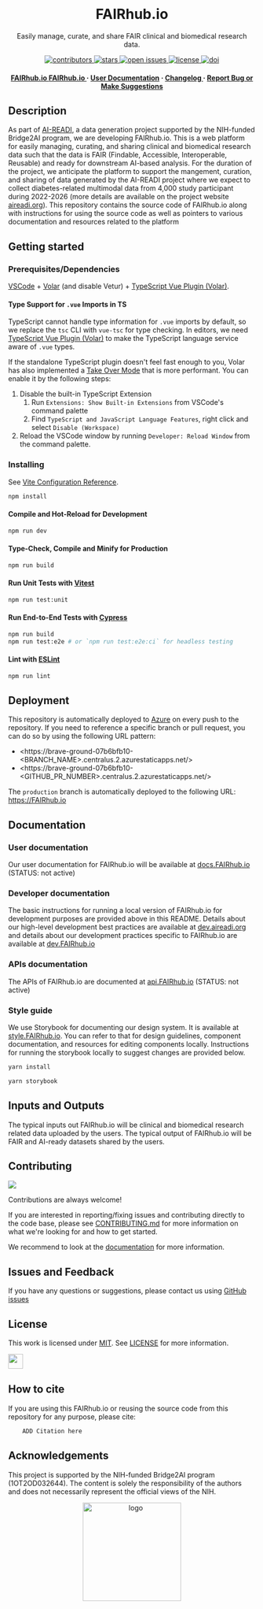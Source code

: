 <div align="center">

<br />

<h1>FAIRhub.io</h1>

<p>
Easily manage, curate, and share FAIR clinical and biomedical research data.</p>

<p>
  <a href="https://github.com/AI-READI/FAIRhub.io/graphs/contributors">
    <img src="https://img.shields.io/github/contributors/AI-READI/template.svg?style=flat-square" alt="contributors" />
  </a>
  <a href="https://github.com/AI-READI/FAIRhub.io/stargazers">
    <img src="https://img.shields.io/github/stars/AI-READI/template.svg?style=flat-square" alt="stars" />
  </a>
  <a href="https://github.com/AI-READI/FAIRhub.io/issues/">
    <img src="https://img.shields.io/github/issues/AI-READI/template.svg?style=flat-square" alt="open issues" />
  </a>
  <a href="https://github.com/AI-READI/FAIRhub.io/blob/main/LICENSE">
    <img src="https://img.shields.io/github/license/AI-READI/template.svg?style=flat-square" alt="license" />
  </a>
  <a href="https://doi.org/10.5281/zenodo.6407300">
    <img src="https://zenodo.org/badge/DOI/10.5281/zenodo.6407300.svg" alt="doi" />
  </a>
</p>

<h4>
    <a href="https://FAIRhub.io/"> FAIRhub.io </a>
    <a href="https://fairhub.io/"> FAIRhub.io </a>
  <span> · </span>
    <a href="https://docs.FAIRhub.io/"> User Documentation</a>
  <span> · </span>
    <a href="#"> Changelog </a>
  <span> · </span>
    <a href="https://github.com/AI-READI/FAIRhub.io/issues/">Report Bug or Make Suggestions</a>
  </h4>
</div>

## Description

As part of [AI-READI](https://aireadi.org/), a data generation project supported by the NIH-funded Bridge2AI program, we are developing FAIRhub.io. This is a web platform for easily managing, curating, and sharing clinical and biomedical research data such that the data is FAIR (Findable, Accessible, Interoperable, Reusable) and ready for downstream AI-based analysis. For the duration of the project, we anticipate the platform to support the mangement, curation, and sharing of data generated by the AI-READI project where we expect to collect diabetes-related multimodal data from 4,000 study participant during 2022-2026 (more details are available on the project website [aireadi.org](https://aireadi.org/)). This repository contains the source code of FAIRhub.io along with instructions for using the source code as well as pointers to various documentation and resources related to the platform

## Getting started

### Prerequisites/Dependencies

[VSCode](https://code.visualstudio.com/) + [Volar](https://marketplace.visualstudio.com/items?itemName=Vue.volar) (and disable Vetur) + [TypeScript Vue Plugin (Volar)](https://marketplace.visualstudio.com/items?itemName=Vue.vscode-typescript-vue-plugin).

#### Type Support for `.vue` Imports in TS

TypeScript cannot handle type information for `.vue` imports by default, so we replace the `tsc` CLI with `vue-tsc` for type checking. In editors, we need [TypeScript Vue Plugin (Volar)](https://marketplace.visualstudio.com/items?itemName=Vue.vscode-typescript-vue-plugin) to make the TypeScript language service aware of `.vue` types.

If the standalone TypeScript plugin doesn't feel fast enough to you, Volar has also implemented a [Take Over Mode](https://github.com/johnsoncodehk/volar/discussions/471#discussioncomment-1361669) that is more performant. You can enable it by the following steps:

1. Disable the built-in TypeScript Extension
   1. Run `Extensions: Show Built-in Extensions` from VSCode's command palette
   2. Find `TypeScript and JavaScript Language Features`, right click and select `Disable (Workspace)`
2. Reload the VSCode window by running `Developer: Reload Window` from the command palette.

### Installing

See [Vite Configuration Reference](https://vitejs.dev/config/).

```sh
npm install
```

#### Compile and Hot-Reload for Development

```sh
npm run dev
```

#### Type-Check, Compile and Minify for Production

```sh
npm run build
```

#### Run Unit Tests with [Vitest](https://vitest.dev/)

```sh
npm run test:unit
```

#### Run End-to-End Tests with [Cypress](https://www.cypress.io/)

```sh
npm run build
npm run test:e2e # or `npm run test:e2e:ci` for headless testing
```

#### Lint with [ESLint](https://eslint.org/)

```sh
npm run lint
```

## Deployment

This repository is automatically deployed to [Azure](https://www.netlify.com/) on every push to the repository. If you need to reference a specific branch or pull request, you can do so by using the following URL pattern:

- <https://brave-ground-07b6bfb10-<BRANCH_NAME>.centralus.2.azurestaticapps.net/>
- <https://brave-ground-07b6bfb10-<GITHUB_PR_NUMBER>.centralus.2.azurestaticapps.net/>

The `production` branch is automatically deployed to the following URL: <https://FAIRhub.io>

## Documentation

### User documentation

Our user documentation for FAIRhub.io will be available at [docs.FAIRhub.io](https://docs.FAIRhub.io/) (STATUS: not active)

### Developer documentation

The basic instructions for running a local version of FAIRhub.io for development purposes are provided above in this README. Details about our high-level development best practices are available at [dev.aireadi.org](https://dev.aireadi.org) and details about our development practices specific to FAIRhub.io are available at [dev.FAIRhub.io](https://dev.FAIRhub.io/)

### APIs documentation

The APIs of FAIRhub.io are documented at [api.FAIRhub.io](https://api.FAIRhub.io/) (STATUS: not active)

### Style guide

We use Storybook for documenting our design system. It is available at [style.FAIRhub.io](https://style.FAIRhub.io/). You can refer to that for design guidelines, component documentation, and resources for editing components locally. Instructions for running the storybook locally to suggest changes are provided below.

```sh
yarn install

yarn storybook
```

## Inputs and Outputs

The typical inputs out FAIRhub.io will be clinical and biomedical research related data uploaded by the users. The typical output of FAIRhub.io will be FAIR and AI-ready datasets shared by the users.

## Contributing

<a href="https://github.com/AI-READI/aireadi.org/graphs/contributors">
  <img src="https://contrib.rocks/image?repo=AI-READI/aireadi.org" />
</a>

Contributions are always welcome!

If you are interested in reporting/fixing issues and contributing directly to the code base, please see [CONTRIBUTING.md](CONTRIBUTING.md) for more information on what we're looking for and how to get started.

We recommend to look at the [documentation](https://dev.FAIRhub.io/) for more information.

## Issues and Feedback

If you have any questions or suggestions, please contact us using [GitHub issues](https://github.com/AI-READI/FAIRhub.io/issues/new)

## License

This work is licensed under
[MIT](https://opensource.org/licenses/mit). See [LICENSE](https://github.com/AI-READI/FAIRhub.io/blob/main/LICENSE) for more information.

<a href="https://aireadi.org" >
  <img src="https://www.channelfutures.com/files/2017/04/3_0.png" height="30" />
</a>

## How to cite

If you are using this FAIRhub.io or reusing the source code from this repository for any purpose, please cite:

```bash
    ADD Citation here
```

## Acknowledgements

This project is supported by the NIH-funded Bridge2AI program (1OT2OD032644). The content is solely the responsibility of the authors and does not necessarily represent the official views of the NIH.

<div align="center">

<a href="https://aireadi.org">
<img src="https://FAIRdataihub.org/_next/image?url=%2Fimages%2Fhero%2FAIReadi-logo.png&w=640&q=75" alt="logo" width="200" height="auto" />

</a>

</div>
